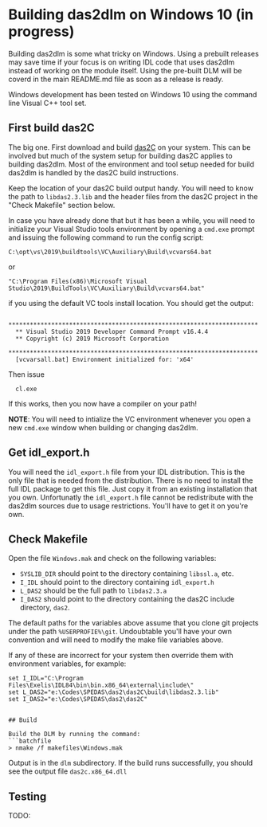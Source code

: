 # Building das2dlm on Windows 10  (in progress)

Building das2dlm is some what tricky on Windows.  Using a prebuilt releases may
save time if your focus is on writing IDL code that uses das2dlm instead of
working on the module itself.  Using the pre-built DLM will be coverd in the
main README.md file as soon as a release is ready.

Windows development has been tested on Windows 10 using the command line
Visual C++ tool set.

## First build das2C

The big one.  First download and build
[das2C](https://github.com/das-developers/das2C) on your system.  This can be
involved but much of the system setup for building das2C applies to building
das2dlm.  Most of the environment and tool setup needed for build das2dlm is
handled by the das2C build instructions.

Keep the location of your das2C build output handy.  You will need to know
the path to `libdas2.3.lib` and the header files from the das2C project in
the "Check Makefile" section below.

In case you have already done that but it has been a while, you will need to
initialize your Visual Studio tools environment by opening a `cmd.exe` prompt
and issuing the following command to run the config script:

  `C:\opt\vs\2019\buildtools\VC\Auxiliary\Build\vcvars64.bat`
  
or 

  `"C:\Program Files(x86)\Microsoft Visual Studio\2019\BuildTools\VC\Auxiliary\Build\vcvars64.bat"`

if you using the default VC tools install location.  You should get the output:
```
  **********************************************************************
  ** Visual Studio 2019 Developer Command Prompt v16.4.4
  ** Copyright (c) 2019 Microsoft Corporation
  **********************************************************************
  [vcvarsall.bat] Environment initialized for: 'x64'
```

Then issue
```batchfile
  cl.exe
```
If this works, then you now have a compiler on your path!  

**NOTE**: You will need to intialize the VC environment whenever you open
a new `cmd.exe` window when building or changing das2dlm.

## Get idl_export.h

You will need the `idl_export.h` file from your IDL distribution.  This is the
only file that is needed from the distribution.  There is no need to install
the full IDL package to get this file.  Just copy it from an existing 
installation that you own.  Unfortunatly the `idl_export.h` file cannot be
redistribute with the das2dlm sources due to usage restrictions.  You'll have
to get it on you're own.

## Check Makefile

Open the file `Windows.mak` and check on the following variables:

  * `SYSLIB_DIR` should point to the directory containing `libssl.a`, etc.
  * `I_IDL` should point to the directory containing `idl_export.h`
  * `L_DAS2` should be the full path to `libdas2.3.a`
  * `I_DAS2` should point to the directory containing the das2C include 
    directory, `das2`.

The default paths for the variables above assume that you clone git projects
under the path `%USERPROFIE%\git`. Undoubtable you'll have your own convention
and will need to modify the make file variables above.

If any of these are incorrect for your system then override them with 
environment variables, for example:

```batchfile
set I_IDL="C:\Program Files\Exelis\IDL84\bin\bin.x86_64\external\include\"
set L_DAS2="e:\Codes\SPEDAS\das2\das2C\build\libdas2.3.lib"
set I_DAS2="e:\Codes\SPEDAS\das2\das2C"


## Build

Build the DLM by running the command:
```batchfile
> nmake /f makefiles\Windows.mak
```
Output is in the `dlm` subdirectory.  If the build runs successfully, you
should see the output file `das2c.x86_64.dll`

## Testing

TODO:



















